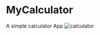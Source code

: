 # MyCalculator
A simple calculator App
![calculator](https://user-images.githubusercontent.com/61203736/158011745-0dc31845-8890-40ae-969c-d171786cbc07.jpeg)
